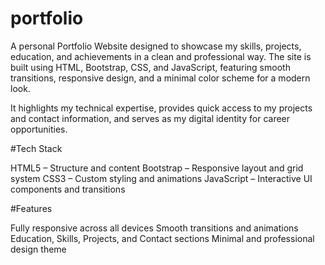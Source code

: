 # portfolio
A personal Portfolio Website designed to showcase my skills, projects, education, and achievements in a clean and professional way. The site is built using HTML, Bootstrap, CSS, and JavaScript, featuring smooth transitions, responsive design, and a minimal color scheme for a modern look.

It highlights my technical expertise, provides quick access to my projects and contact information, and serves as my digital identity for career opportunities.

#Tech Stack

HTML5 – Structure and content
Bootstrap – Responsive layout and grid system
CSS3 – Custom styling and animations
JavaScript – Interactive UI components and transitions

#Features

Fully responsive across all devices
Smooth transitions and animations
Education, Skills, Projects, and Contact sections
Minimal and professional design theme
